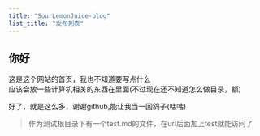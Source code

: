 ```yaml
---
title: "SourLemonJuice-blog"
list_title: "发布列表"
---
```


## 你好

这是这个网站的首页，我也不知道要写点什么\
应该会放一些计算机相关的东西在里面(不过现在还不知道怎么做目录，额)

好了，就是这么多，谢谢github,能让我当一回鸽子(咕咕)

> 作为测试根目录下有一个test.md的文件，在url后面加上test就能访问了
